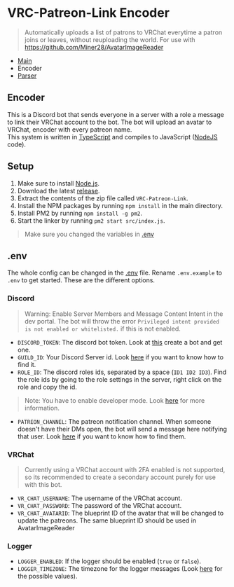 # VRC-Patreon-Link Encoder
> Automatically uploads a list of patrons to VRChat everytime a patron joins or leaves, without reuploading the world. For use with https://github.com/Miner28/AvatarImageReader

- [Main](../README.md)
- Encoder
- [Parser](../parser/README.md)

## Encoder
This is a Discord bot that sends everyone in a server with a role a message to link their VRChat account to the bot. The bot will upload an avatar to VRChat, encoder with every patreon name.<br>
This system is written in [TypeScript](https://www.typescriptlang.org/) and compiles to JavaScript ([NodeJS](http://nodejs.org/) code).

## Setup
1. Make sure to install [Node.js](https://nodejs.org/en/download/).
2. Download the latest [release](https://github.com/Paultje52/vrc-patreon-link/releases).
3. Extract the contents of the zip file called `VRC-Patreon-Link`.
4. Install the NPM packages by running `npm install` in the main directory.
5. Install PM2 by running `npm install -g pm2`.
6. Start the linker by running `pm2 start src/index.js`.
> Make sure you changed the variables in [.env](#env)

## .env
The whole config can be changed in the [.env](.env) file. Rename `.env.example` to `.env` to get started. These are the different options.
### Discord
> Warning: Enable Server Members and Message Content Intent in the dev portal. The bot will throw the error `Privileged intent provided is not enabled or whitelisted.` if this is not enabled.
- `DISCORD_TOKEN`: The discord bot token. Look at [this](https://discordapp.com/developers/applications/me) create a bot and get one.
- `GUILD_ID`: Your Discord Server id. Look [here](https://support.discord.com/hc/en-us/articles/206346498-Where-can-I-find-my-User-Server-Message-ID-) if you want to know how to find it. 
- `ROLE_ID`: The discord roles ids, separated by a space (`ID1 ID2 ID3`). Find the role ids by going to the role settings in the server, right click on the role and copy the id.
> Note: You have to enable developer mode. Look [here](https://support.discord.com/hc/en-us/articles/206346498-Where-can-I-find-my-User-Server-Message-ID-) for more information.
- `PATREON_CHANNEL`: The patreon notification channel. When someone doesn't have their DMs open, the bot will send a message here notifying that user. Look [here](https://support.discord.com/hc/en-us/articles/206346498-Where-can-I-find-my-User-Server-Message-ID-) if you want to know how to find them. 

### VRChat
> Currently using a VRChat account with 2FA enabled is not supported, so its recommended to create a secondary account purely for use with this bot.
- `VR_CHAT_USERNAME`: The username of the VRChat account.
- `VR_CHAT_PASSWORD`: The password of the VRChat account.
- `VR_CHAT_AVATARID`: The blueprint ID of the avatar that will be changed to update the patreons. The same blueprint ID should be used in AvatarImageReader

### Logger
- `LOGGER_ENABLED`: If the logger should be enabled (`true` or `false`).
- `LOGGER_TIMEZONE`: The timezone for the logger messages (Look [here](https://gist.github.com/diogocapela/12c6617fc87607d11fd62d2a4f42b02a) for the possible values).